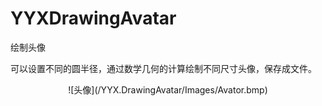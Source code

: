 # YYXDrawingAvatar
绘制头像

可以设置不同的圆半径，通过数学几何的计算绘制不同尺寸头像，保存成文件。

<center>
![头像](/YYX.DrawingAvatar/Images/Avator.bmp)
</center>

